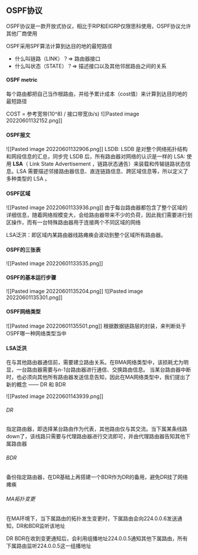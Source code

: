 ## OSPF协议
OSPF协议是一款开放式协议，相比于RIP和EIGRP仅限思科使用，OSPF协议允许其他厂商使用

OSPF采用SPF算法计算到达目的地的最短路径
- 什么叫链路（LINK）？=> 路由器接口
- 什么叫状态（STATE）？=> 描述接口以及其他邻居路由之间的关系

#### OSPF metric
每个路由都把自己当作根路由，并给予累计成本（cost值）来计算到达目的地的最短路径

COST = 参考宽带(10^8) / 接口带宽(b/s)
![[Pasted image 20220601132152.png]]

#### OSPF报文
![[Pasted image 20220601132906.png]]
LSDB: LSDB 是对整个网络拓扑结构和网段信息的汇总，同步完 LSDB 后，所有路由器对网络的认识是一样的
LSA: 使用 **LSA**（ Link State Advertisement ，链路状态通告）来装载和传输链路状态信息。LSA 需要描述邻接路由器信息、直连链路信息、跨区域信息等，所以定义了多种类型的 LSA 。
#### OSPF区域
![[Pasted image 20220601133936.png]]
由于每台路由器都包含了整个区域的详细信息，随着网络规模变大，会给路由器带来不少的负荷，因此我们需要进行划区操作，而有一台特殊路由器用于连接两个不同区域的网络

LSA泛洪：即区域内某路由器线路瘫痪会波动到整个区域所有路由器。
#### OSPF的三张表
![[Pasted image 20220601133535.png]]

#### OSPF的基本运行步骤
![[Pasted image 20220601135204.png]]
![[Pasted image 20220601135301.png]]


#### OSPF网络类型
![[Pasted image 20220601135501.png]]
根据数据链路层的封装，来判断处于OSPF哪一种网络类型当中

#### LSA泛洪
在与其他路由器通信前，需要建立路由关系。在BMA网络类型中，该损耗尤为明显，一台路由器需要与n-1台路由器进行通信、交换路由信息。
当某台路由器中断时，也必须向其他所有路由器发送信息告知，因此在MA网络类型中，我们提出了新的概念 —— DR 和 BDR

![[Pasted image 20220601143939.png]]

###### DR
指定路由器，即选择某台路由作为代表，其他路由仅与其交流。当下属某条线路down了，该线路只需要与代理路由器进行交流即可，并由代理路由器告知其他下属路由器

###### BDR
备份指定路由器，在DR基础上再搭建一个BDR作为DR的备用，避免DR挂了网络瘫痪

###### MA拓扑变更
在MA环境下，当下属路由的拓扑发生变更时，下属路由会向224.0.0.6发送通知，DR和BDR监听该地址

DR BDR在收到变更通知后，会利用组播地址224.0.0.5通知其他下属路由，所有下属路由监听224.0.0.5这一组播地址